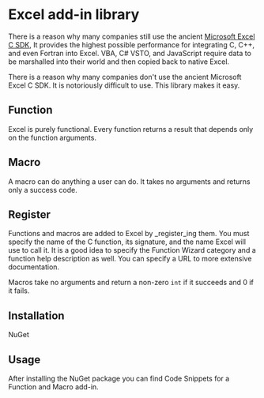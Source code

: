 # Excel add-in library

There is a reason why many companies still use the ancient 
[Microsoft Excel C SDK](https://learn.microsoft.com/en-us/office/client-developer/excel/welcome-to-the-excel-software-development-kit), 
It provides the highest possible performance
for integrating C, C++, and even Fortran into Excel. 
VBA, C# VSTO, and JavaScript require data to be marshalled into their
world and then copied back to native Excel.

There is a reason why many companies
don't use the ancient Microsoft
Excel C SDK. It is notoriously
difficult to use. This library
makes it easy.

## Function

Excel is purely functional.
Every function returns a
result that depends only
on the function arguments.

## Macro

A macro can do anything a user
can do. It takes no arguments
and returns only a success code.

## Register

Functions and macros are added to Excel by _register_ing them.
You must specify the name of the C function, its signature, and
the name Excel will use to call it. It is a good idea to specify
the Function Wizard category and a function help description as well.
You can specify a URL to more extensive documentation.

Macros take no arguments and return a non-zero `int` 
if it succeeds and 0 if it fails.

## Installation

NuGet

## Usage

After installing the NuGet package you can find Code Snippets
for a Function and Macro add-in.